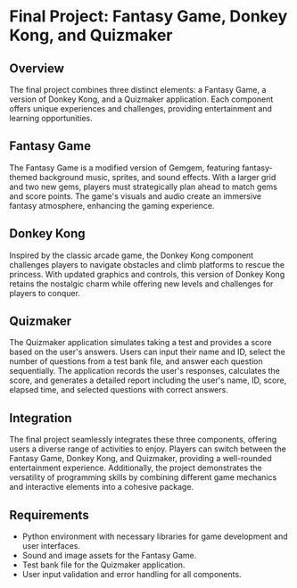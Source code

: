 # Final Project: Fantasy Game, Donkey Kong, and Quizmaker

## Overview
The final project combines three distinct elements: a Fantasy Game, a version of Donkey Kong, and a Quizmaker application. Each component offers unique experiences and challenges, providing entertainment and learning opportunities.

## Fantasy Game
The Fantasy Game is a modified version of Gemgem, featuring fantasy-themed background music, sprites, and sound effects. With a larger grid and two new gems, players must strategically plan ahead to match gems and score points. The game's visuals and audio create an immersive fantasy atmosphere, enhancing the gaming experience.

## Donkey Kong
Inspired by the classic arcade game, the Donkey Kong component challenges players to navigate obstacles and climb platforms to rescue the princess. With updated graphics and controls, this version of Donkey Kong retains the nostalgic charm while offering new levels and challenges for players to conquer.

## Quizmaker
The Quizmaker application simulates taking a test and provides a score based on the user's answers. Users can input their name and ID, select the number of questions from a test bank file, and answer each question sequentially. The application records the user's responses, calculates the score, and generates a detailed report including the user's name, ID, score, elapsed time, and selected questions with correct answers.

## Integration
The final project seamlessly integrates these three components, offering users a diverse range of activities to enjoy. Players can switch between the Fantasy Game, Donkey Kong, and Quizmaker, providing a well-rounded entertainment experience. Additionally, the project demonstrates the versatility of programming skills by combining different game mechanics and interactive elements into a cohesive package.

## Requirements
- Python environment with necessary libraries for game development and user interfaces.
- Sound and image assets for the Fantasy Game.
- Test bank file for the Quizmaker application.
- User input validation and error handling for all components.
